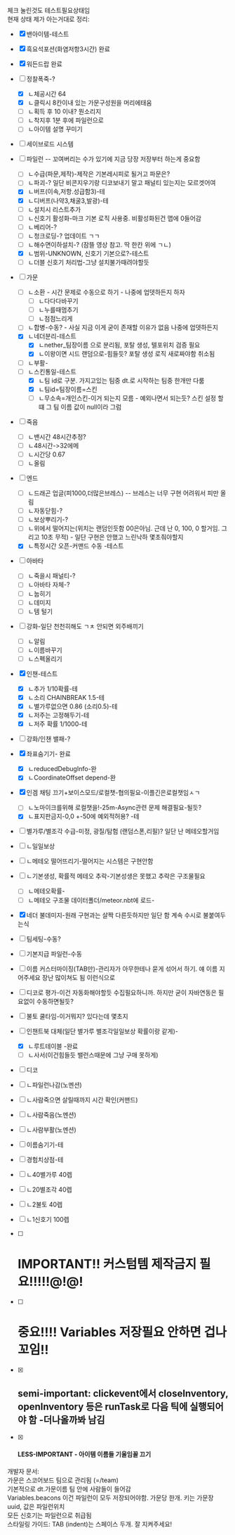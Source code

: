 체크 눌린것도 테스트필요상태임   
현재 상태 제가 아는거대로 정리:
- [x] 밴아이템-테스트
- [x] 흑요석포션(화염저항3시간) 완료
- [x] 워든드랍 완료
- [ ] 정찰폭죽-?
  - [x] ㄴ체공시간 64
  - [x] ㄴ클릭시 8칸이내 있는 가문구성원을 머리에태움
  - [ ] ㄴ획득 후 10 이내? 뭔소리지
  - [ ] ㄴ착지후 1분 후에 파일런으로
  - [ ] ㄴ아이템 설명 꾸미기
- [ ] 세이브로드 시스템
- [ ] 파일런 -- 꼬여버리는 수가 있기에 지금 당장 저장부터 하는게 중요함
  - [ ] ㄴ수급(파문,제작)-제작은 기본레시피로 될거고 파문은?
  - [ ] ㄴ파괴-? 일단 비콘지우기랑 디코보내기 말고 패널티 있는지는 모르겟어여
  - [x] ㄴ버프(이속,저항.성급함3)-테
  - [x] ㄴ디버프(나약3,채굴3,발광)-테
  - [ ] ㄴ설치시 리스트추가
  - [ ] ㄴ신호기 활성화-마크 기본 로직 사용중. 비활성화된건 맵에 0들어감
  - [ ] ㄴ베리어-?
  - [ ] ㄴ청크로딩-? 업데이트 ㄱㄱ
  - [ ] ㄴ해수면이하설치-? (잠뜰 영상 참고. 딱 한칸 위에 ㄱㄴ)
  - [x] ㄴ범위-UNKNOWN, 신호기 기본으로?-테스트
  - [ ] ㄴ더블 신호기 처리법-그냥 설치불가때려야할듯
- [ ] 가문
  - [ ] ㄴ소환 - 시간 문제로 수동으로 하기 - 나중에 업뎃하든지 하자
    - [ ] ㄴ다다다바꾸기
    - [ ] ㄴ누를때멈추기
    - [ ] ㄴ점점느리게
  - [ ] ㄴ합병-수동? - 사실 지금 이게 굳이 존재할 이유가 없음 나중에 업뎃하든지
  - [x] ㄴ네더분리-테스트
    - [x] ㄴnether_팀장이름 으로 분리됨, 포탈 생성, 텔포위치 검증 필요
    - [x] ㄴ이왕이면 시드 랜덤으로-힘들듯? 포탈 생성 로직 새로짜야함 취소됨
  - [ ] ㄴ부활-
  - [ ] ㄴ스킨통일-테스트
    - [x] ㄴ팀 id로 구분. 가지고있는 팀중 dt.로 시작하는 팀중 한개만 다룸
    - [x] ㄴ팀id=팀장이름=스킨
    - [ ] ㄴ무소속=개인스킨-이거 되는지 모름 - 예외나면서 되는듯? 스킨 설정 할떄 그 팀 이름 값이 null이라 그럼
- [ ] 죽음
  - [ ] ㄴ밴시간 48시간추정?
  - [ ] ㄴ48시간->32에메
  - [ ] ㄴ시간당 0.67
  - [ ] ㄴ올림
- [ ] 엔드
  - [ ] ㄴ드래곤 업글(피1000,더많은브레스) -- 브레스는 너무 구현 어려워서 피만 올림
  - [ ] ㄴ자동닫힘-?
  - [ ] ㄴ보상뿌리기-?
  - [ ] ㄴ위에서 떨어지는(위치는 랜덤인듯함 00은아님. 근데 난 0, 100, 0 할거임. 그리고 10초 무적) - 일단 구현은 안했고 느린낙하 몇초줘야할지
  - [x] ㄴ특정시간 오픈-커맨드 수동 -테스트
- [ ] 아바타
  - [ ] ㄴ죽을시 패널티-?
  - [ ] ㄴ아바타 자체-?
  - [ ] ㄴ눕히기
  - [ ] ㄴ데미지
  - [ ] ㄴ템 털기
- [ ] 강화-일단 천천히해도 ㄱㅊ 안되면 외주배끼기
  - [ ] ㄴ알림
  - [ ] ㄴ이름바꾸기
  - [ ] ㄴ스펙올리기
- [x] 인챈-테스트
  - [x] ㄴ추가 1/10확률-테
  - [x] ㄴ소리 CHAINBREAK 1.5-테
  - [x] ㄴ별가루없으면 0.86 (소리0.5)-테
  - [x] ㄴ저주는 고정해두기-테
  - [x] ㄴ저주 확률 1/1000-테
- [ ] 강화/인챈 밸패-?
- [x] 좌표숨기기- 완료
  - [x] ㄴreducedDebugInfo-완
  - [x] ㄴCoordinateOffset depend-완
- [x] 인겜 채팅 끄기+보이스모드/로컬챗-협의필요-이플긴은로컬챗임ㅅㄱ
  - [ ] ㄴ노마이크를위해 로컬챗을!-25m-Async관련 문제 해결필요-될듯?
  - [x] ㄴ표지판금지-0,0 +-50에 예외적허용? -테
- [ ] 별가루/별조각 수급-미정, 광질/탐험 (랜덤스폰,리필)? 일단 난 메테오할거임
- [ ] ㄴ일일보상
- [ ] ㄴ메테오 떨어뜨리기-떨어지는 시스템은 구현안함
- [ ] ㄴ기본생성, 확률적 메테오 추락-기본성생은 못했고 추락은 구조물필요
  - [ ] ㄴ메테오확률-
  - [ ] ㄴ메테오 구조물 데이터폴더/meteor.nbt에 로드-
- [x] 네더 불데미지-원래 구현과는 살짝 다른듯하지만 일단 함 계속 수시로 불붙여두는식
- [ ] 팀세팅-수동?
- [ ] 기본지급 파일런-수동
- [ ] 이름 커스터마이징(TAB만)-관리자가 아무한테나 묻게 섞어서 하기. 얘 이름 지어주세요 장난 많이쳐도 됨 이런식으로
- [ ] 디코로 평가-이건 자동화해야할듯 수집필요하니까. 하지만 굳이 자바연동은 필요없이 수동하면될듯?
- [ ] 불토 쿨타임-이거뭐지? 있다는데 몇초지
- [ ] 인챈트북 대체(일단 별가루 별조각일일보상 확률이랑 같게)-
  - [x] ㄴ루트테이블 -완료
  - [ ] ㄴ사서(이건힘들듯 밸런스때문에 그냥 구매 못하게)
- [ ] 디코
- [ ] ㄴ파일런나감(노멘션)
- [ ] ㄴ사람죽으면 살릴때까지 시간 확인(커맨드)
- [ ] ㄴ사람죽음(노멘션)
- [ ] ㄴ사람부활(노멘션)
- [ ] 이름숨기기-테
- [ ] 경험치상점-테
- [ ] ㄴ40별가루 40렙
- [ ] ㄴ20별조각 40렙
- [ ] ㄴ2불토 40렙
- [ ] ㄴ1신호기 100렙

- [ ] # IMPORTANT!! 커스텀템 제작금지 필요!!!!!@!@!
- [ ] # 중요!!!! Variables 저장필요 안하면 겁나꼬임!!
- [x] ## semi-important: clickevent에서 closeInventory, openInventory 등은 runTask로 다음 틱에 실행되어야 함 -더나올까봐 남김
- [x] #### LESS-IMPORTANT - 아이템 이름들 기울임꼴 끄기


개발자 문서:   
가문은 스코어보드 팀으로 관리됨 (=/team)   
기본적으로 dt.가문이름 팀 안에 사람들이 들어감   
Variables.beacons 이건 파일런이 모두 저장되어야함. 가문당 한개. 키는 가문장 uuid, 값은 파일런위치   
모든 신호기는 파일런으로 취급됨   
스타일링 가이드: TAB (indent)는 스페이스 두개. 잘 지켜주세요!
